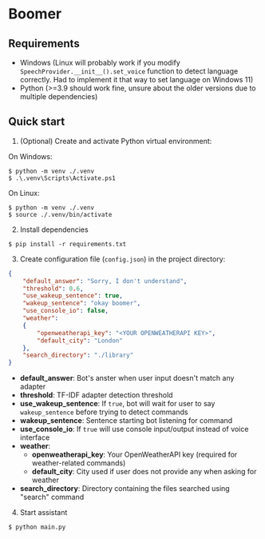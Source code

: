 # Boomer

## Requirements

- Windows (Linux will probably work if you modify ```SpeechProvider.__init__().set_voice``` function to detect language correctly. Had to implement it that way to set language on Windows 11)
- Python (>=3.9 should work fine, unsure about the older versions due to multiple dependencies)

## Quick start

1. (Optional) Create and activate Python virtual environment:

On Windows:
```console
$ python -m venv ./.venv
$ .\.venv\Scripts\Activate.ps1
```

On Linux:
```console
$ python -m venv ./.venv
$ source ./.venv/bin/activate
```

2. Install dependencies

```console
$ pip install -r requirements.txt
```

3. Create configuration file (```config.json```) in the project directory:

```json
{
    "default_answer": "Sorry, I don't understand",
    "threshold": 0.6,
    "use_wakeup_sentence": true,
    "wakeup_sentence": "okay boomer",
    "use_console_io": false,
    "weather":
    {
        "openweatherapi_key": "<YOUR OPENWEATHERAPI KEY>",
        "default_city": "London"
    },
    "search_directory": "./library"
}
```

- **default_answer**: Bot's anster when user input doesn't match any adapter
- **threshold**: TF-IDF adapter detection threshold
- **use_wakeup_sentence**: If ```true```, bot will wait for user to say ```wakeup_sentence``` before trying to detect commands 
- **wakeup_sentence**: Sentence starting bot listening for command
- **use_console_io**: If ```true``` will use console input/output instead of voice interface
- **weather**:
    - **openweatherapi_key**: Your OpenWeatherAPI key (required for weather-related commands)
    - **default_city**: City used if user does not provide any when asking for weather
- **search_directory**: Directory containing the files searched using "search" command

4. Start assistant

```console
$ python main.py
```